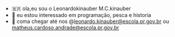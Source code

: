 - 🇧🇷 ola,eu sou o Leonardokinauber M.C.kinauber
- 🎣 eu estou interessado em programação, pesca e historia
- 🏃 coma chegar até nos @leonardo.kinauber@escola.pr.gov.br ou matheus.cardoso.andrade@escola.pr.gov.br
<!---
leonardokinauber/leonardokinauber is a ✨ special ✨ repository because its `README.md` (this file) appears on your GitHub profile.
You can click the Preview link to take a look at your changes.
--->
